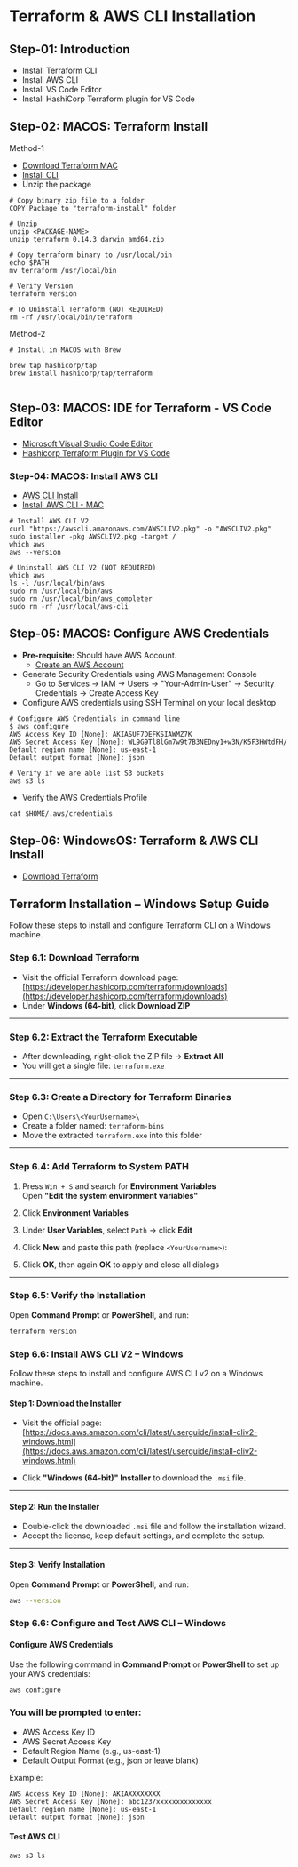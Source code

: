 # Terraform & AWS CLI Installation

## Step-01: Introduction
- Install Terraform CLI
- Install AWS CLI
- Install VS Code Editor
- Install HashiCorp Terraform plugin for VS Code


## Step-02: MACOS: Terraform Install

Method-1

- [Download Terraform MAC](https://developer.hashicorp.com/terraform/install)
- [Install CLI](https://learn.hashicorp.com/tutorials/terraform/install-cli)
- Unzip the package
```
# Copy binary zip file to a folder
COPY Package to "terraform-install" folder

# Unzip
unzip <PACKAGE-NAME>
unzip terraform_0.14.3_darwin_amd64.zip

# Copy terraform binary to /usr/local/bin
echo $PATH
mv terraform /usr/local/bin

# Verify Version
terraform version

# To Uninstall Terraform (NOT REQUIRED)
rm -rf /usr/local/bin/terraform
``` 

Method-2

```
# Install in MACOS with Brew

brew tap hashicorp/tap
brew install hashicorp/tap/terraform


```

## Step-03: MACOS: IDE for Terraform - VS Code Editor
- [Microsoft Visual Studio Code Editor](https://code.visualstudio.com/download)
- [Hashicorp Terraform Plugin for VS Code](https://marketplace.visualstudio.com/items?itemName=HashiCorp.terraform)



### Step-04: MACOS: Install AWS CLI
- [AWS CLI Install](https://docs.aws.amazon.com/cli/latest/userguide/getting-started-install.html#getting-started-install-instructions)
- [Install AWS CLI - MAC](https://docs.aws.amazon.com/cli/latest/userguide/getting-started-install.html#getting-started-install-instructions)

```
# Install AWS CLI V2
curl "https://awscli.amazonaws.com/AWSCLIV2.pkg" -o "AWSCLIV2.pkg"
sudo installer -pkg AWSCLIV2.pkg -target /
which aws
aws --version

# Uninstall AWS CLI V2 (NOT REQUIRED)
which aws
ls -l /usr/local/bin/aws
sudo rm /usr/local/bin/aws
sudo rm /usr/local/bin/aws_completer
sudo rm -rf /usr/local/aws-cli
```


## Step-05: MACOS: Configure AWS Credentials 

- **Pre-requisite:** Should have AWS Account.
  - [Create an AWS Account](https://portal.aws.amazon.com/billing/signup?nc2=h_ct&src=header_signup&redirect_url=https%3A%2F%2Faws.amazon.com%2Fregistration-confirmation#/start)
- Generate Security Credentials using AWS Management Console
  - Go to Services -> IAM -> Users -> "Your-Admin-User" -> Security Credentials -> Create Access Key
- Configure AWS credentials using SSH Terminal on your local desktop

```
# Configure AWS Credentials in command line
$ aws configure
AWS Access Key ID [None]: AKIASUF7DEFKSIAWMZ7K
AWS Secret Access Key [None]: WL9G9Tl8lGm7w9t7B3NEDny1+w3N/K5F3HWtdFH/
Default region name [None]: us-east-1
Default output format [None]: json

# Verify if we are able list S3 buckets
aws s3 ls
```
- Verify the AWS Credentials Profile
```
cat $HOME/.aws/credentials 
```

## Step-06: WindowsOS: Terraform & AWS CLI Install
- [Download Terraform](https://www.terraform.io/downloads.html)
## Terraform Installation – Windows Setup Guide

Follow these steps to install and configure Terraform CLI on a Windows machine.

### Step 6.1: Download Terraform
- Visit the official Terraform download page:  
  [https://developer.hashicorp.com/terraform/downloads](https://developer.hashicorp.com/terraform/downloads)
- Under **Windows (64-bit)**, click **Download ZIP**

---

### Step 6.2: Extract the Terraform Executable
- After downloading, right-click the ZIP file → **Extract All**
- You will get a single file: `terraform.exe`

---

### Step 6.3: Create a Directory for Terraform Binaries
- Open `C:\Users\<YourUsername>\`
- Create a folder named: `terraform-bins`
- Move the extracted `terraform.exe` into this folder

---

### Step 6.4: Add Terraform to System PATH

1. Press `Win + S` and search for **Environment Variables**  
    Open **"Edit the system environment variables"**

2. Click **Environment Variables**

3. Under **User Variables**, select `Path` → click **Edit**

4. Click **New** and paste this path (replace `<YourUsername>`):

5. Click **OK**, then again **OK** to apply and close all dialogs

---

### Step 6.5: Verify the Installation
Open **Command Prompt** or **PowerShell**, and run:
```bash
terraform version


```

### Step 6.6: Install AWS CLI V2 – Windows

Follow these steps to install and configure AWS CLI v2 on a Windows machine.

#### Step 1: Download the Installer
- Visit the official page:  
  [https://docs.aws.amazon.com/cli/latest/userguide/install-cliv2-windows.html](https://docs.aws.amazon.com/cli/latest/userguide/install-cliv2-windows.html)

- Click **"Windows (64-bit)" Installer** to download the `.msi` file.

---

#### Step 2: Run the Installer
- Double-click the downloaded `.msi` file and follow the installation wizard.
- Accept the license, keep default settings, and complete the setup.

---

#### Step 3: Verify Installation
Open **Command Prompt** or **PowerShell**, and run:
```bash
aws --version

```

### Step 6.6: Configure and Test AWS CLI – Windows

#### Configure AWS Credentials

Use the following command in **Command Prompt** or **PowerShell** to set up your AWS credentials:

```bash
aws configure
```

### You will be prompted to enter:

- AWS Access Key ID
- AWS Secret Access Key
- Default Region Name (e.g., us-east-1)
- Default Output Format (e.g., json or leave blank)

Example:
```
AWS Access Key ID [None]: AKIAXXXXXXXX
AWS Secret Access Key [None]: abc123/xxxxxxxxxxxxxx
Default region name [None]: us-east-1
Default output format [None]: json
```
#### Test AWS CLI

```
aws s3 ls

```



